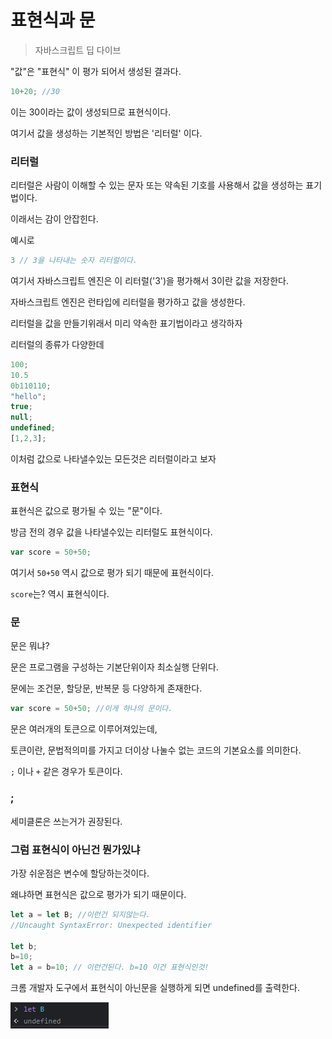 # 표현식과 문

> 자바스크립트 딥 다이브



"값"은 "표현식" 이 평가 되어서 생성된 결과다.

```js
10+20; //30	
```

이는 30이라는 값이 생성되므로 표현식이다.

여기서 값을 생성하는 기본적인 방법은 '리터럴' 이다.



### 리터럴

리터럴은 사람이 이해할 수 있는 문자 또는 약속된 기호를 사용해서 값을 생성하는 표기법이다.

이래서는 감이 안잡힌다. 



예시로

```js
3 // 3을 나타내는 숫자 리터럴이다.
```

여기서 자바스크립트 엔진은 이 리터럴('3')을 평가해서 3이란 값을 저장한다.

자바스크립트 엔진은 런타입에 리터럴을 평가하고 값을 생성한다.



리터럴을 값을 만들기위래서 미리 약속한 표기법이라고 생각하자

리터럴의 종류가 다양한데

```js
100;
10.5
0b110110;
"hello";
true;
null;
undefined;
[1,2,3];
```

이처럼 값으로 나타낼수있는 모든것은 리터럴이라고 보자



### 표현식

표현식은 값으로 평가될 수 있는 "문"이다.

방금 전의 경우 값을 나타낼수있는 리터럴도 표현식이다.



```js
var score = 50+50;
```

여기서 `50+50` 역시 값으로 평가 되기 때문에 표현식이다.

`score`는? 역시 표현식이다.



### 문

문은 뭐냐?

문은 프로그램을 구성하는 기본단위이자 최소실행 단위다.

문에는 조건문, 할당문, 반복문 등 다양하게 존재한다.

```js
var score = 50+50; //이게 하나의 문이다.
```

문은 여러개의 토큰으로 이루어져있는데,

토큰이란, 문법적의미를 가지고 더이상 나눌수 없는 코드의 기본요소를 의미한다.

`;` 이나 `+` 같은 경우가 토큰이다.



### ;

세미클론은 쓰는거가 권장된다. 



### 그럼 표현식이 아닌건 뭔가있냐

가장 쉬운점은 변수에 할당하는것이다. 

왜냐하면 표현식은 값으로 평가가 되기 때문이다.

```js
let a = let B; //이런건 되지않는다.
//Uncaught SyntaxError: Unexpected identifier

let b;
b=10;
let a = b=10; // 이런건된다. b=10 이건 표현식인것!
```



크롬 개발자 도구에서 표현식이 아닌문을 실행하게 되면 undefined를 출력한다.

![image-20211122220250141](이미지/image-20211122220250141.png)

